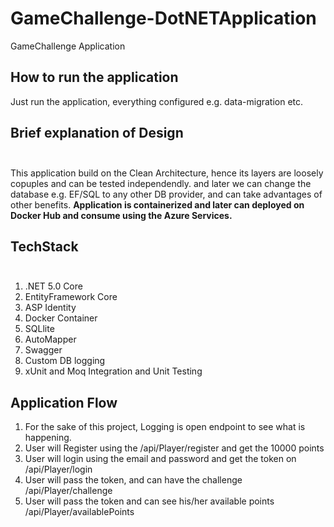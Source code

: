 # GameChallenge-DotNETApplication

GameChallenge Application

## How to run the application
Just run the application, everything configured e.g. data-migration etc.

## Brief explanation of Design <br><br>
This application build on the Clean Architecture, hence its layers are loosely copuples and can be tested independendly. 
and later we can change the database e.g. EF/SQL to any other DB provider, and can take advantages of other benefits.
**Application is containerized and later can deployed on Docker Hub and consume using the Azure Services.**


## TechStack <br><br>
1. .NET 5.0 Core
2. EntityFramework Core
3. ASP Identity
4. Docker Container
5. SQLlite
6. AutoMapper
7. Swagger
8. Custom DB logging
9. xUnit and Moq Integration and Unit Testing

## Application Flow
1. For the sake of this project, Logging is open endpoint to see what is happening.
1. User will Register using the /api/Player/register and get the 10000 points<br>
2. User will login using the email and password and get the token on /api/Player/login <br>
3. User will pass the token, and can have the challenge /api/Player/challenge <br>
4. User will pass the token and can see his/her available points /api/Player/availablePoints


